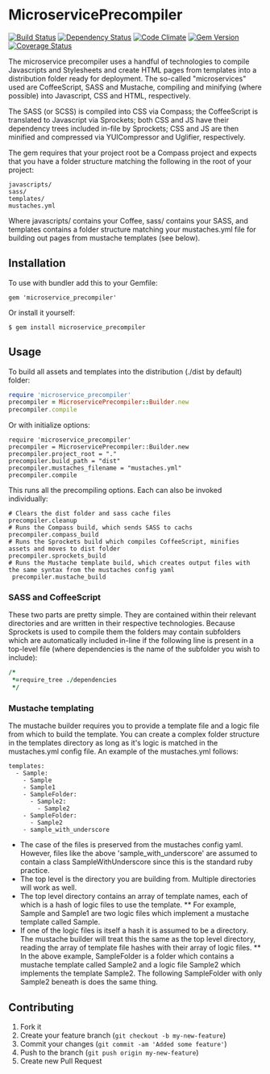# MicroservicePrecompiler

[![Build Status](https://api.travis-ci.org/barnabyalter/microservice_precompiler.png)](https://travis-ci.org/barnabyalter/microservice_precompiler)
[![Dependency Status](https://gemnasium.com/barnabyalter/microservice_precompiler.png)](https://gemnasium.com/barnabyalter/microservice_precompiler)
[![Code Climate](https://codeclimate.com/github/barnabyalter/microservice_precompiler.png)](https://codeclimate.com/github/barnabyalter/microservice_precompiler)
[![Gem Version](https://badge.fury.io/rb/microservice_precompiler.png)](http://badge.fury.io/rb/microservice_precompiler)
[![Coverage Status](https://coveralls.io/repos/barnabyalter/microservice_precompiler/badge.png?branch=master)](https://coveralls.io/r/barnabyalter/microservice_precompiler)

The microservice precompiler uses a handful of technologies to compile Javascripts and Stylesheets and create HTML pages from templates into a distribution folder ready for deployment. The so-called "microservices" used are CoffeeScript, SASS and Mustache, compiling and minifying (where possible) into Javascript, CSS and HTML, respectively.

The SASS (or SCSS) is compiled into CSS via Compass; the CoffeeScript is translated to Javascript via Sprockets; both CSS and JS have their dependency trees included in-file by Sprockets; CSS and JS are then minified and compressed via YUICompressor and Uglifier, respectively.

The gem requires that your project root be a Compass project and expects that you have a folder structure matching the following in the root of your project:

    javascripts/
    sass/
    templates/
    mustaches.yml

Where javascripts/ contains your Coffee, sass/ contains your SASS, and templates contains a folder structure matching your mustaches.yml file for building out pages from mustache templates (see below).

## Installation

To use with bundler add this to your Gemfile:

    gem 'microservice_precompiler'

Or install it yourself:

    $ gem install microservice_precompiler

## Usage

To build all assets and templates into the distribution (./dist by default) folder:

```ruby
require 'microservice_precompiler'
precompiler = MicroservicePrecompiler::Builder.new
precompiler.compile
```

Or with initialize options:

    require 'microservice_precompiler'
    precompiler = MicroservicePrecompiler::Builder.new
    precompiler.project_root = "."
    precompiler.build_path = "dist"
    precompiler.mustaches_filename = "mustaches.yml"
    precompiler.compile

This runs all the precompiling options. Each can also be invoked individually:

    # Clears the dist folder and sass cache files
    precompiler.cleanup
    # Runs the Compass build, which sends SASS to cachs
    precompiler.compass_build
    # Runs the Sprockets build which compiles CoffeeScript, minifies assets and moves to dist folder
    precompiler.sprockets_build
    # Runs the Mustache template build, which creates output files with the same syntax from the mustaches config yaml
     precompiler.mustache_build

### SASS and CoffeeScript

These two parts are pretty simple. They are contained within their relevant directories and are written in their respective technologies. Because Sprockets is used to compile them the folders may contain subfolders which are automatically included in-line if the following line is present in a top-level file (where dependencies is the name of the subfolder you wish to include):

```coffee
/*
 *=require_tree ./dependencies
 */
```

### Mustache templating

The mustache builder requires you to provide a template file and a logic file from which to build the template. You can create a complex folder structure in the templates directory as long as it's logic is matched in the mustaches.yml config file. An example of the mustaches.yml follows:

    templates:
      - Sample:
        - Sample
        - Sample1
        - SampleFolder:
          - Sample2:
            - Sample2
        - SampleFolder:
          - Sample2
        - sample_with_underscore

* The case of the files is preserved from the mustaches config yaml. However, files like the above 'sample_with_underscore' are assumed to contain a class SampleWithUnderscore since this is the standard ruby practice.
* The top level is the directory you are building from. Multiple directories will work as well.
* The top level directory contains an array of template names, each of which is a hash of logic files to use the template.
** For example, Sample and Sample1 are two logic files which implement a mustache template called Sample.
* If one of the logic files is itself a hash it is assumed to be a directory. The mustache builder will treat this the same as the top level directory, reading the array of template file hashes with their array of logic files.
** In the above example, SampleFolder is a folder which contains a mustache template called Sample2 and a logic file Sample2 which implements the template Sample2. The following SampleFolder with only Sample2 beneath is does the same thing.

## Contributing

1. Fork it
2. Create your feature branch (`git checkout -b my-new-feature`)
3. Commit your changes (`git commit -am 'Added some feature'`)
4. Push to the branch (`git push origin my-new-feature`)
5. Create new Pull Request
